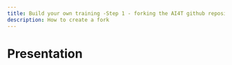 ```yaml
---
title: Build your own training -Step 1 - forking the AI4T github repository
description: How to create a fork
---
```

# Presentation